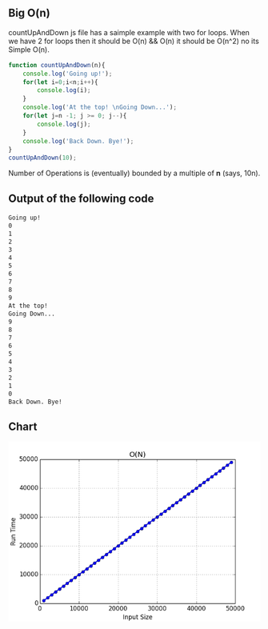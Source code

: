## Big O(n) 
countUpAndDown js file has a saimple example with two for loops. When we have 2 for loops then it should be O(n) && O(n) it should be O(n^2) no its Simple O(n).

```javascript
function countUpAndDown(n){
    console.log('Going up!');
    for(let i=0;i<n;i++){
        console.log(i);
    }
    console.log('At the top! \nGoing Down...');
    for(let j=n -1; j >= 0; j--){
        console.log(j);
    }
    console.log('Back Down. Bye!');
}
countUpAndDown(10);
```

Number of Operations is (eventually) bounded by a multiple of **n** (says, 10n).


##  Output of the following code

```
Going up!
0
1
2
3
4
5
6
7
8
9
At the top! 
Going Down...
9
8
7
6
5
4
3
2
1
0
Back Down. Bye!
```

## Chart 

![O(n)](foo1.png)
